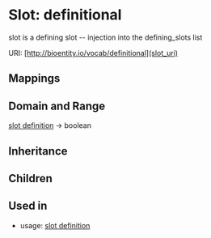# Slot: definitional


slot is a defining slot -- injection into the defining_slots list

URI: [http://bioentity.io/vocab/definitional](slot_uri)
## Mappings

## Domain and Range

[slot definition](SlotDefinition.md) -> boolean
## Inheritance

## Children

## Used in

 *  usage: [slot definition](SlotDefinition.md)
